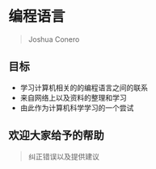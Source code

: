 # 编程语言

> Joshua Conero



## 目标

- 学习计算机相关的的编程语言之间的联系
- 来自网络上以及资料的整理和学习
- 由此作为计算机科学学习的一个尝试



## 欢迎大家给予的帮助

> 纠正错误以及提供建议